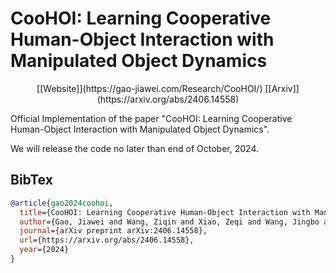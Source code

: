 # CooHOI: Learning Cooperative Human-Object Interaction with Manipulated Object Dynamics

<div align="center">
[[Website]](https://gao-jiawei.com/Research/CooHOI/)
[[Arxiv]](https://arxiv.org/abs/2406.14558)

</div>

Official Implementation of the paper "CooHOI: Learning Cooperative Human-Object Interaction with Manipulated Object Dynamics".

We will release the code no later than end of October, 2024.

## BibTex

```bibtex
@article{gao2024coohoi,
  title={CooHOI: Learning Cooperative Human-Object Interaction with Manipulated Object Dynamics},
  author={Gao, Jiawei and Wang, Ziqin and Xiao, Zeqi and Wang, Jingbo and Wang, Tai and Cao, Jinkun and Hu, Xiaolin and Liu, Si and Dai, Jifeng and Pang, Jiangmiao},
  journal={arXiv preprint arXiv:2406.14558},
  url={https://arxiv.org/abs/2406.14558},
  year={2024}
}
```
